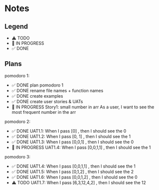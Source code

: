 # Notes

## Legend

- ⚠ TODO
- 🚧 IN PROGRESS
- ✅ DONE

## Plans

pomodoro 1:

- ✅ DONE plan pomodoro 1
- ✅ DONE rename file names + function names
- ✅ DONE create examples
- ✅ DONE create user stories & UATs
- 🚧 IN PROGRESS Story1: small number in arr
  As a user, I want to see the most frequent number in the arr

pomodoro 2:

- ✅ DONE UAT1.1: When I pass [0] , then I should see the 0
- ✅ DONE UAT1.2: When I pass [0, 1] , then I should see the 1
- ✅ DONE UAT1.3: When I pass [0,0,1] , then I should see the 0
- 🚧 IN PROGRESS UAT1.4: When I pass [0,0,1,1] , then I should see the 1

pomodoro 3:

- ✅ DONE UAT1.4: When I pass [0,0,1,1] , then I should see the 1
- ✅ DONE UAT1.5: When I pass [0,1,2] , then I should see the 2
- ✅ DONE UAT1.6: When I pass [0,0,1,2] , then I should see the 0
- ⚠ TODO UAT1.7: When I pass [6,3,12,4,2] , then I should see the 12

